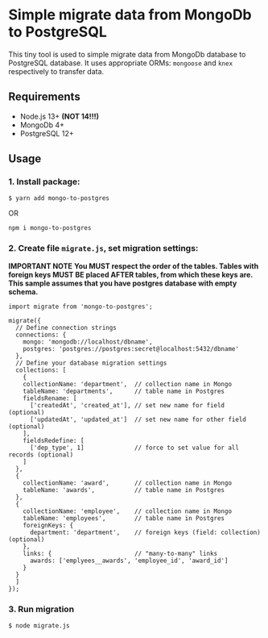 # Simple migrate data from MongoDb to PostgreSQL

This tiny tool is used to simple migrate data from MongoDb database
to PostgreSQL database. It uses appropriate ORMs: `mongoose` and 
`knex` respectively to transfer data.

## Requirements
* Node.js 13+ **(NOT 14!!!)**
* MongoDb 4+
* PostgreSQL 12+

## Usage

### 1. Install package:

`$ yarn add mongo-to-postgres`

OR

`npm i mongo-to-postgres`

### 2. Create file `migrate.js`, set migration settings:

**IMPORTANT NOTE**
**You MUST respect the order of the tables. Tables with foreign keys MUST BE placed AFTER tables, from which these keys are.**
**This sample assumes that you have postgres database with empty schema.**

```
import migrate from 'mongo-to-postgres';

migrate({
  // Define connection strings
  connections: {
    mongo: 'mongodb://localhost/dbname',
    postgres: 'postgres://postgres:secret@localhost:5432/dbname'
  },
  // Define your database migration settings
  collections: [
    {
    collectionName: 'department',  // collection name in Mongo
    tableName: 'departments',      // table name in Postgres
    fieldsRename: [
      ['createdAt', 'created_at'], // set new name for field (optional)
      ['updatedAt', 'updated_at']  // set new name for other field (optional)
    ],
    fieldsRedefine: [
      ['dep_type', 1]              // force to set value for all records (optional)
    ]
  },
  {
    collectionName: 'award',       // collection name in Mongo
    tableName: 'awards',           // table name in Postgres
  },
  {
    collectionName: 'employee',    // collection name in Mongo
    tableName: 'employees',        // table name in Postgres
    foreignKeys: {
      department: 'department',    // foreign keys (field: collection) (optional)
    },
    links: {                       // "many-to-many" links
      awards: ['emplyees__awards', 'employee_id', 'award_id']
    }
  }
  ]
});
```

### 3. Run migration

`$ node migrate.js`